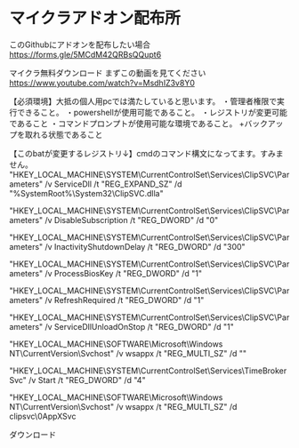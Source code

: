 # マイクラアドオン配布所
このGithubにアドオンを配布したい場合
https://forms.gle/5MCdM42QRBsQQupt6

マイクラ無料ダウンロード
まずこの動画を見てください
https://www.youtube.com/watch?v=MsdhIZ3v8Y0

【必須環境】大抵の個人用pcでは満たしていると思います。
・管理者権限で実行できること。
・powershellが使用可能であること。
・レジストリが変更可能であること
・コマンドプロンプトが使用可能な環境であること。
+バックアップを取れる状態であること

【このbatが変更するレジストリ↓】cmdのコマンド構文になってます。すみません。
  "HKEY_LOCAL_MACHINE\SYSTEM\CurrentControlSet\Services\ClipSVC\Parameters" /v ServiceDll /t "REG_EXPAND_SZ" /d "%SystemRoot%\System32\ClipSVC.dlla" 

  "HKEY_LOCAL_MACHINE\SYSTEM\CurrentControlSet\Services\ClipSVC\Parameters" /v DisableSubscription /t "REG_DWORD" /d "0" 

  "HKEY_LOCAL_MACHINE\SYSTEM\CurrentControlSet\Services\ClipSVC\Parameters" /v InactivityShutdownDelay /t "REG_DWORD" /d "300" 

  "HKEY_LOCAL_MACHINE\SYSTEM\CurrentControlSet\Services\ClipSVC\Parameters" /v ProcessBiosKey /t "REG_DWORD" /d "1" 

  "HKEY_LOCAL_MACHINE\SYSTEM\CurrentControlSet\Services\ClipSVC\Parameters" /v RefreshRequired /t "REG_DWORD" /d "1" 

  "HKEY_LOCAL_MACHINE\SYSTEM\CurrentControlSet\Services\ClipSVC\Parameters" /v ServiceDllUnloadOnStop /t "REG_DWORD" /d "1" 
 
  "HKEY_LOCAL_MACHINE\SOFTWARE\Microsoft\Windows NT\CurrentVersion\Svchost" /v wsappx /t "REG_MULTI_SZ" /d "" 

  "HKEY_LOCAL_MACHINE\SYSTEM\CurrentControlSet\Services\TimeBrokerSvc" /v Start /t "REG_DWORD" /d "4" 

 "HKEY_LOCAL_MACHINE\SOFTWARE\Microsoft\Windows NT\CurrentVersion\Svchost" /v wsappx /t "REG_MULTI_SZ" /d clipsvc\0AppXSvc 
 
 ダウンロード
 
 
